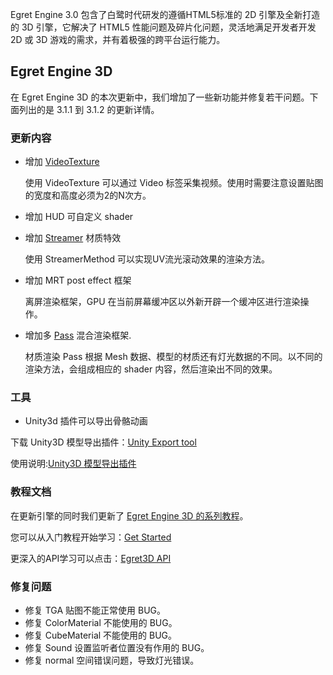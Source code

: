 Egret Engine 3.0 包含了白鹭时代研发的遵循HTML5标准的 2D 引擎及全新打造的 3D 引擎，它解决了 HTML5 性能问题及碎片化问题，灵活地满足开发者开发 2D 或 3D 游戏的需求，并有着极强的跨平台运行能力。

## Egret Engine 3D

在 Egret Engine 3D 的本次更新中，我们增加了一些新功能并修复若干问题。下面列出的是 3.1.1 到 3.1.2 的更新详情。

### 更新内容

* 增加 [VideoTexture](http://developer.egret.com/cn/apidoc/index/name/egret3d.VideoTexture)
    
	使用 VideoTexture 可以通过 Video 标签采集视频。使用时需要注意设置贴图的宽度和高度必须为2的N次方。

* 增加 HUD 可自定义 shader

* 增加 [Streamer](http://developer.egret.com/cn/apidoc/index/name/egret3d.StreamerMethod) 材质特效

    使用 StreamerMethod 可以实现UV流光滚动效果的渲染方法。

* 增加 MRT post effect 框架

	离屏渲染框架，GPU 在当前屏幕缓冲区以外新开辟一个缓冲区进行渲染操作。

* 增加多 [Pass](http://developer.egret.com/cn/apidoc/index/name/egret3d.MaterialPass) 混合渲染框架.
   
   材质渲染 Pass 根据 Mesh 数据、模型的材质还有灯光数据的不同。以不同的渲染方法，会组成相应的 shader 内容，然后渲染出不同的效果。

### 工具

* Unity3d 插件可以导出骨骼动画

下载 Unity3D 模型导出插件：[Unity Export tool](https://github.com/mebiusashan/egret-3d/tree/master/ExportTools)

使用说明:[Unity3D 模型导出插件](../../../Engine3D/Egret3DExport/Unity3d/README.md)

### 教程文档

在更新引擎的同时我们更新了 [Egret Engine 3D 的系列教程](../../../Engine3D/getStarted/getStarted/README.md)。

您可以从入门教程开始学习：[Get Started](../../../Engine3D/getStarted/getStarted/README.md)

更深入的API学习可以点击：[Egret3D API](http://developer.egret.com/cn/apidoc/index/name/egret3d.AlphaMaskMethod)

### 修复问题

* 修复 TGA 贴图不能正常使用 BUG。
* 修复 ColorMaterial 不能使用的 BUG。
* 修复 CubeMaterial 不能使用的 BUG。
* 修复 Sound 设置监听者位置没有作用的 BUG。
* 修复 normal 空间错误问题，导致灯光错误。
